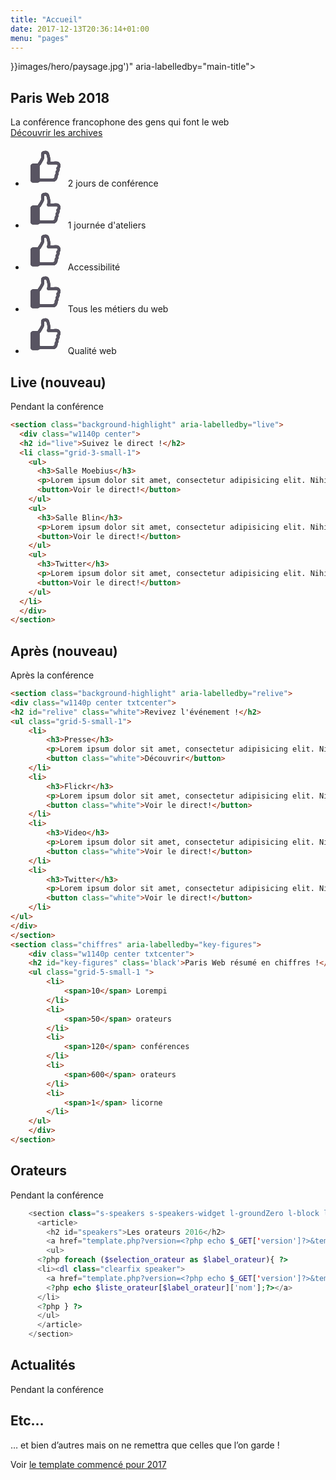 ```yaml
---
title: "Accueil"
date: 2017-12-13T20:36:14+01:00
menu: "pages"
---
```


<section class="hero" style="background-image: url('{{< ref "/index.md" >}}images/hero/paysage.jpg')" aria-labelledby="main-title">
    <div class="hero__title">
			<h1 id="main-title" class="giga"><span>Paris Web 2018</span></h1>
		</div>
    <div class="hero__sub-title">
			<span class="mega"><span>La conférence francophone des gens qui font le web</span></span>
		</div>
    <div class="hero__action">
        <a href="pages/accueil" class="btn btn-primary">
            Découvrir les archives
        </a>
    </div>
</section>

<section>
  <ul class="inline-list inline-list--full kezako">
    <li>
        <span class="social-link social-link--big">
            <svg role="img" aria-hidden="true" xmlns="http://www.w3.org/2000/svg" xmlns:xlink="http://www.w3.org/1999/xlink" width="64" height="64" viewBox="0 0 64 64">
                <defs>
                    <path id="a" d="M47.697 27.315c.864-2.106.707-4.537-.55-6.482-1.255-1.944-3.375-3.079-5.573-2.998-1.412.081-2.825.081-4.71.081h-5.101c.078-.243.157-.567.157-.81.863-3.89-2.12-12.56-2.12-12.64-.785-1.945-2.276-3.16-4.552-3.646-.55-.081-1.02-.163-1.57-.163h-.157c-2.198 0-4.004.81-5.338 2.35-.706.81-1.099 1.783-1.02 2.917V7.95c0 1.053 0 2.188.078 3.322 0 .486-.078.972-.392 1.54-1.727 3.403-3.219 5.834-4.867 7.94-.157.162-.236.324-.393.486H4.603c-1.02 0-4.317.406-4.317 5.186v20.338c0 4.78 3.454 4.78 4.631 4.78h6.751c1.413-.08 2.512-.729 3.218-1.701.55.162 1.178.243 1.806.243h19.074c2.433 0 4.631-1.053 6.122-2.917 1.335-1.702 2.041-3.89 1.806-6.158 1.334-1.702 1.884-3.727 1.491-5.834 1.413-1.783 1.963-3.89 1.492-5.915.078-.081.078-.162.157-.162.314-.648.628-1.215.863-1.783zm-4.317-1.863c-.079.243-.236.486-.471.81-.079.162-.236.324-.393.486l-.314.324c-.392.405-.549.973-.549 1.54 0 .243-.079.73.235 1.296.314.73.393 1.378-.47 2.35-.942 1.053-1.256 2.269-.942 3.646.235.892 0 1.54-.628 2.188-.785.891-1.1 1.945-.942 3.079.157 1.053-.079 2.026-.707 2.755-.628.73-1.491 1.134-2.512 1.215H16.613c-.55 0-.942-.162-1.413-.486-.078-.08-.157-.162-.314-.243l-.157-.162V24.966c.314-.324.628-.73 1.02-1.135 1.806-2.35 3.454-5.104 5.338-8.75.707-1.378 1.02-2.675.942-4.052-.078-1.053-.078-2.026-.078-3.08V6.087c.314-.324.785-.567 1.805-.567.236 0 .471 0 .785.081.864.162.942.405 1.02.648.628 1.62 2.277 8.103 1.884 9.805-.157.81-.392 1.62-.55 2.511l-.313 1.135c-.157.73 0 1.458.47 2.026.472.567 1.1.89 1.806.89H36.943c1.884 0 3.376 0 4.867-.08.55 0 1.099.324 1.413.81.157.405.55 1.134.157 2.107z"/>
                </defs>
                <g fill="none" fill-rule="evenodd" transform="translate(7.781 6)">
                    <mask id="b" fill="#fff">
                        <use xlink:href="#a"/>
                    </mask>
                    <use fill="#000" fill-rule="nonzero" xlink:href="#a"/>
                    <g fill="#585462" mask="url(#b)">
                        <path d="M-6.781-6h62v64h-62z"/>
                    </g>
                </g>
            </svg>
            2&nbsp;jours&nbsp;de conférence
        </span>
    </li>
    <li>
        <span class="social-link social-link--big">
            <svg role="img" aria-hidden="true" xmlns="http://www.w3.org/2000/svg" xmlns:xlink="http://www.w3.org/1999/xlink" width="64" height="64" viewBox="0 0 64 64">
                <defs>
                    <path id="a" d="M47.697 27.315c.864-2.106.707-4.537-.55-6.482-1.255-1.944-3.375-3.079-5.573-2.998-1.412.081-2.825.081-4.71.081h-5.101c.078-.243.157-.567.157-.81.863-3.89-2.12-12.56-2.12-12.64-.785-1.945-2.276-3.16-4.552-3.646-.55-.081-1.02-.163-1.57-.163h-.157c-2.198 0-4.004.81-5.338 2.35-.706.81-1.099 1.783-1.02 2.917V7.95c0 1.053 0 2.188.078 3.322 0 .486-.078.972-.392 1.54-1.727 3.403-3.219 5.834-4.867 7.94-.157.162-.236.324-.393.486H4.603c-1.02 0-4.317.406-4.317 5.186v20.338c0 4.78 3.454 4.78 4.631 4.78h6.751c1.413-.08 2.512-.729 3.218-1.701.55.162 1.178.243 1.806.243h19.074c2.433 0 4.631-1.053 6.122-2.917 1.335-1.702 2.041-3.89 1.806-6.158 1.334-1.702 1.884-3.727 1.491-5.834 1.413-1.783 1.963-3.89 1.492-5.915.078-.081.078-.162.157-.162.314-.648.628-1.215.863-1.783zm-4.317-1.863c-.079.243-.236.486-.471.81-.079.162-.236.324-.393.486l-.314.324c-.392.405-.549.973-.549 1.54 0 .243-.079.73.235 1.296.314.73.393 1.378-.47 2.35-.942 1.053-1.256 2.269-.942 3.646.235.892 0 1.54-.628 2.188-.785.891-1.1 1.945-.942 3.079.157 1.053-.079 2.026-.707 2.755-.628.73-1.491 1.134-2.512 1.215H16.613c-.55 0-.942-.162-1.413-.486-.078-.08-.157-.162-.314-.243l-.157-.162V24.966c.314-.324.628-.73 1.02-1.135 1.806-2.35 3.454-5.104 5.338-8.75.707-1.378 1.02-2.675.942-4.052-.078-1.053-.078-2.026-.078-3.08V6.087c.314-.324.785-.567 1.805-.567.236 0 .471 0 .785.081.864.162.942.405 1.02.648.628 1.62 2.277 8.103 1.884 9.805-.157.81-.392 1.62-.55 2.511l-.313 1.135c-.157.73 0 1.458.47 2.026.472.567 1.1.89 1.806.89H36.943c1.884 0 3.376 0 4.867-.08.55 0 1.099.324 1.413.81.157.405.55 1.134.157 2.107z"/>
                </defs>
                <g fill="none" fill-rule="evenodd" transform="translate(7.781 6)">
                    <mask id="b" fill="#fff">
                        <use xlink:href="#a"/>
                    </mask>
                    <use fill="#000" fill-rule="nonzero" xlink:href="#a"/>
                    <g fill="#585462" mask="url(#b)">
                        <path d="M-6.781-6h62v64h-62z"/>
                    </g>
                </g>
            </svg>
            1&nbsp;journée d'ateliers
        </span>
    </li>
    <li>
        <span class="social-link social-link--big">
            <svg role="img" aria-hidden="true" xmlns="http://www.w3.org/2000/svg" xmlns:xlink="http://www.w3.org/1999/xlink" width="64" height="64" viewBox="0 0 64 64">
                <defs>
                    <path id="a" d="M47.697 27.315c.864-2.106.707-4.537-.55-6.482-1.255-1.944-3.375-3.079-5.573-2.998-1.412.081-2.825.081-4.71.081h-5.101c.078-.243.157-.567.157-.81.863-3.89-2.12-12.56-2.12-12.64-.785-1.945-2.276-3.16-4.552-3.646-.55-.081-1.02-.163-1.57-.163h-.157c-2.198 0-4.004.81-5.338 2.35-.706.81-1.099 1.783-1.02 2.917V7.95c0 1.053 0 2.188.078 3.322 0 .486-.078.972-.392 1.54-1.727 3.403-3.219 5.834-4.867 7.94-.157.162-.236.324-.393.486H4.603c-1.02 0-4.317.406-4.317 5.186v20.338c0 4.78 3.454 4.78 4.631 4.78h6.751c1.413-.08 2.512-.729 3.218-1.701.55.162 1.178.243 1.806.243h19.074c2.433 0 4.631-1.053 6.122-2.917 1.335-1.702 2.041-3.89 1.806-6.158 1.334-1.702 1.884-3.727 1.491-5.834 1.413-1.783 1.963-3.89 1.492-5.915.078-.081.078-.162.157-.162.314-.648.628-1.215.863-1.783zm-4.317-1.863c-.079.243-.236.486-.471.81-.079.162-.236.324-.393.486l-.314.324c-.392.405-.549.973-.549 1.54 0 .243-.079.73.235 1.296.314.73.393 1.378-.47 2.35-.942 1.053-1.256 2.269-.942 3.646.235.892 0 1.54-.628 2.188-.785.891-1.1 1.945-.942 3.079.157 1.053-.079 2.026-.707 2.755-.628.73-1.491 1.134-2.512 1.215H16.613c-.55 0-.942-.162-1.413-.486-.078-.08-.157-.162-.314-.243l-.157-.162V24.966c.314-.324.628-.73 1.02-1.135 1.806-2.35 3.454-5.104 5.338-8.75.707-1.378 1.02-2.675.942-4.052-.078-1.053-.078-2.026-.078-3.08V6.087c.314-.324.785-.567 1.805-.567.236 0 .471 0 .785.081.864.162.942.405 1.02.648.628 1.62 2.277 8.103 1.884 9.805-.157.81-.392 1.62-.55 2.511l-.313 1.135c-.157.73 0 1.458.47 2.026.472.567 1.1.89 1.806.89H36.943c1.884 0 3.376 0 4.867-.08.55 0 1.099.324 1.413.81.157.405.55 1.134.157 2.107z"/>
                </defs>
                <g fill="none" fill-rule="evenodd" transform="translate(7.781 6)">
                    <mask id="b" fill="#fff">
                        <use xlink:href="#a"/>
                    </mask>
                    <use fill="#000" fill-rule="nonzero" xlink:href="#a"/>
                    <g fill="#585462" mask="url(#b)">
                        <path d="M-6.781-6h62v64h-62z"/>
                    </g>
                </g>
            </svg>
            Accessibilité
        </span>
    </li>
    <li>
        <span class="social-link social-link--big">
            <svg role="img" aria-hidden="true" xmlns="http://www.w3.org/2000/svg" xmlns:xlink="http://www.w3.org/1999/xlink" width="64" height="64" viewBox="0 0 64 64">
                <defs>
                    <path id="a" d="M47.697 27.315c.864-2.106.707-4.537-.55-6.482-1.255-1.944-3.375-3.079-5.573-2.998-1.412.081-2.825.081-4.71.081h-5.101c.078-.243.157-.567.157-.81.863-3.89-2.12-12.56-2.12-12.64-.785-1.945-2.276-3.16-4.552-3.646-.55-.081-1.02-.163-1.57-.163h-.157c-2.198 0-4.004.81-5.338 2.35-.706.81-1.099 1.783-1.02 2.917V7.95c0 1.053 0 2.188.078 3.322 0 .486-.078.972-.392 1.54-1.727 3.403-3.219 5.834-4.867 7.94-.157.162-.236.324-.393.486H4.603c-1.02 0-4.317.406-4.317 5.186v20.338c0 4.78 3.454 4.78 4.631 4.78h6.751c1.413-.08 2.512-.729 3.218-1.701.55.162 1.178.243 1.806.243h19.074c2.433 0 4.631-1.053 6.122-2.917 1.335-1.702 2.041-3.89 1.806-6.158 1.334-1.702 1.884-3.727 1.491-5.834 1.413-1.783 1.963-3.89 1.492-5.915.078-.081.078-.162.157-.162.314-.648.628-1.215.863-1.783zm-4.317-1.863c-.079.243-.236.486-.471.81-.079.162-.236.324-.393.486l-.314.324c-.392.405-.549.973-.549 1.54 0 .243-.079.73.235 1.296.314.73.393 1.378-.47 2.35-.942 1.053-1.256 2.269-.942 3.646.235.892 0 1.54-.628 2.188-.785.891-1.1 1.945-.942 3.079.157 1.053-.079 2.026-.707 2.755-.628.73-1.491 1.134-2.512 1.215H16.613c-.55 0-.942-.162-1.413-.486-.078-.08-.157-.162-.314-.243l-.157-.162V24.966c.314-.324.628-.73 1.02-1.135 1.806-2.35 3.454-5.104 5.338-8.75.707-1.378 1.02-2.675.942-4.052-.078-1.053-.078-2.026-.078-3.08V6.087c.314-.324.785-.567 1.805-.567.236 0 .471 0 .785.081.864.162.942.405 1.02.648.628 1.62 2.277 8.103 1.884 9.805-.157.81-.392 1.62-.55 2.511l-.313 1.135c-.157.73 0 1.458.47 2.026.472.567 1.1.89 1.806.89H36.943c1.884 0 3.376 0 4.867-.08.55 0 1.099.324 1.413.81.157.405.55 1.134.157 2.107z"/>
                </defs>
                <g fill="none" fill-rule="evenodd" transform="translate(7.781 6)">
                    <mask id="b" fill="#fff">
                        <use xlink:href="#a"/>
                    </mask>
                    <use fill="#000" fill-rule="nonzero" xlink:href="#a"/>
                    <g fill="#585462" mask="url(#b)">
                        <path d="M-6.781-6h62v64h-62z"/>
                    </g>
                </g>
            </svg>
            Tous&nbsp;les&nbsp;métiers du&nbsp;web
        </span>
    </li>
    <li>
        <span class="social-link social-link--big">
            <svg role="img" aria-hidden="true" xmlns="http://www.w3.org/2000/svg" xmlns:xlink="http://www.w3.org/1999/xlink" width="64" height="64" viewBox="0 0 64 64">
                <defs>
                    <path id="a" d="M47.697 27.315c.864-2.106.707-4.537-.55-6.482-1.255-1.944-3.375-3.079-5.573-2.998-1.412.081-2.825.081-4.71.081h-5.101c.078-.243.157-.567.157-.81.863-3.89-2.12-12.56-2.12-12.64-.785-1.945-2.276-3.16-4.552-3.646-.55-.081-1.02-.163-1.57-.163h-.157c-2.198 0-4.004.81-5.338 2.35-.706.81-1.099 1.783-1.02 2.917V7.95c0 1.053 0 2.188.078 3.322 0 .486-.078.972-.392 1.54-1.727 3.403-3.219 5.834-4.867 7.94-.157.162-.236.324-.393.486H4.603c-1.02 0-4.317.406-4.317 5.186v20.338c0 4.78 3.454 4.78 4.631 4.78h6.751c1.413-.08 2.512-.729 3.218-1.701.55.162 1.178.243 1.806.243h19.074c2.433 0 4.631-1.053 6.122-2.917 1.335-1.702 2.041-3.89 1.806-6.158 1.334-1.702 1.884-3.727 1.491-5.834 1.413-1.783 1.963-3.89 1.492-5.915.078-.081.078-.162.157-.162.314-.648.628-1.215.863-1.783zm-4.317-1.863c-.079.243-.236.486-.471.81-.079.162-.236.324-.393.486l-.314.324c-.392.405-.549.973-.549 1.54 0 .243-.079.73.235 1.296.314.73.393 1.378-.47 2.35-.942 1.053-1.256 2.269-.942 3.646.235.892 0 1.54-.628 2.188-.785.891-1.1 1.945-.942 3.079.157 1.053-.079 2.026-.707 2.755-.628.73-1.491 1.134-2.512 1.215H16.613c-.55 0-.942-.162-1.413-.486-.078-.08-.157-.162-.314-.243l-.157-.162V24.966c.314-.324.628-.73 1.02-1.135 1.806-2.35 3.454-5.104 5.338-8.75.707-1.378 1.02-2.675.942-4.052-.078-1.053-.078-2.026-.078-3.08V6.087c.314-.324.785-.567 1.805-.567.236 0 .471 0 .785.081.864.162.942.405 1.02.648.628 1.62 2.277 8.103 1.884 9.805-.157.81-.392 1.62-.55 2.511l-.313 1.135c-.157.73 0 1.458.47 2.026.472.567 1.1.89 1.806.89H36.943c1.884 0 3.376 0 4.867-.08.55 0 1.099.324 1.413.81.157.405.55 1.134.157 2.107z"/>
                </defs>
                <g fill="none" fill-rule="evenodd" transform="translate(7.781 6)">
                    <mask id="b" fill="#fff">
                        <use xlink:href="#a"/>
                    </mask>
                    <use fill="#000" fill-rule="nonzero" xlink:href="#a"/>
                    <g fill="#585462" mask="url(#b)">
                        <path d="M-6.781-6h62v64h-62z"/>
                    </g>
                </g>
            </svg>
            Qualité web
        </span>
    </li>
  </ul>
</section>

## Live (nouveau)

Pendant la conférence

```html
<section class="background-highlight" aria-labelledby="live">
  <div class="w1140p center">
  <h2 id="live">Suivez le direct !</h2>
  <li class="grid-3-small-1">
    <ul>
      <h3>Salle Moebius</h3>
      <p>Lorem ipsum dolor sit amet, consectetur adipisicing elit. Nihil quisquam ex nostrum eos, iste ab possimus perspiciatis veritatis voluptas.</p>
      <button>Voir le direct!</button>
    </ul>
    <ul>
      <h3>Salle Blin</h3>
      <p>Lorem ipsum dolor sit amet, consectetur adipisicing elit. Nihil quisquam ex nostrum eos, iste ab possimus perspiciatis veritatis voluptas.</p>
      <button>Voir le direct!</button>
    </ul>
    <ul>
      <h3>Twitter</h3>
      <p>Lorem ipsum dolor sit amet, consectetur adipisicing elit. Nihil quisquam ex nostrum eos, iste ab possimus perspiciatis veritatis voluptas.</p>
      <button>Voir le direct!</button>
    </ul>
  </li>
  </div>
</section>
```

## Après (nouveau)

Après la conférence

```html
<section class="background-highlight" aria-labelledby="relive">
<div class="w1140p center txtcenter">
<h2 id="relive" class="white">Revivez l'événement !</h2>
<ul class="grid-5-small-1">
	<li>
		<h3>Presse</h3>
		<p>Lorem ipsum dolor sit amet, consectetur adipisicing elit. Nihil quisquam ex nostrum eos, iste ab possimus perspiciatis veritatis voluptas.</p>
		<button class="white">Découvrir</button>
	</li>
	<li>
		<h3>Flickr</h3>
		<p>Lorem ipsum dolor sit amet, consectetur adipisicing elit. Nihil quisquam ex nostrum eos, iste ab possimus perspiciatis veritatis voluptas.</p>
		<button class="white">Voir le direct!</button>
	</li>
	<li>
		<h3>Video</h3>
		<p>Lorem ipsum dolor sit amet, consectetur adipisicing elit. Nihil quisquam ex nostrum eos, iste ab possimus perspiciatis veritatis voluptas.</p>
		<button class="white">Voir le direct!</button>
	</li>
	<li>
		<h3>Twitter</h3>
		<p>Lorem ipsum dolor sit amet, consectetur adipisicing elit. Nihil quisquam ex nostrum eos, iste ab possimus perspiciatis veritatis voluptas.</p>
		<button class="white">Voir le direct!</button>
	</li>
</ul>
</div>
</section>
<section class="chiffres" aria-labelledby="key-figures">
	<div class="w1140p center txtcenter">
	<h2 id="key-figures" class='black'>Paris Web résumé en chiffres !</h2>
	<ul class="grid-5-small-1 ">
		<li>
			<span>10</span> Lorempi
		</li>
		<li>
			<span>50</span> orateurs
		</li>
		<li>
			<span>120</span> conférences
		</li>
		<li>
			<span>600</span> orateurs
		</li>
		<li>
			<span>1</span> licorne
		</li>
	</ul>
	</div>
</section>
```

## Orateurs

Pendant la conférence

```php
	<section class="s-speakers s-speakers-widget l-groundZero l-block l-third" aria-labelledby="speakers">
	  <article>
		<h2 id="speakers">Les orateurs 2016</h2>
		<a href="template.php?version=<?php echo $_GET['version']?>&template=liste-orateur&periode=<?php echo $_GET['periode']?>">Voir tous les orateurs</a>
		<ul>
      <?php foreach ($selection_orateur as $label_orateur){ ?>
      <li><dl class="clearfix speaker">
        <a href="template.php?version=<?php echo $_GET['version']?>&template=detail-orateur&periode=<?php echo $_GET['periode']?>&orateur=<?php echo $label_orateur;?>"><img src="<?php echo get_photo_orateur($label_orateur)?>" width="130" height="130" alt="">
        <?php echo $liste_orateur[$label_orateur]['nom'];?></a>
      </li>
      <?php } ?>
      </ul>
	  </article>
	</section>
```

## Actualités

Pendant la conférence

## Etc…

… et bien d’autres mais on ne remettra que celles que l’on garde !

Voir [le template commencé pour 2017](https://github.com/Paris-Web/pw-2017/blob/d88ab54bc77372ea3c994b6d93f4ac6089767803/template2017/page_accueil.php)